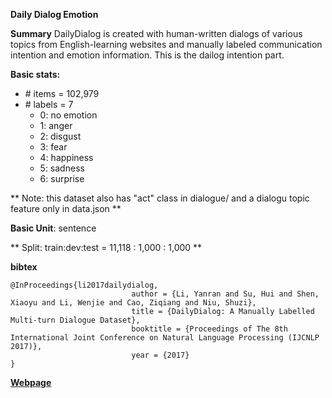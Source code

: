 **Daily Dialog Emotion**

**Summary**
DailyDialog is created with human-written dialogs of various topics from English-learning websites and manually labeled communication intention and emotion information. This is the dailog intention part.


**Basic stats:**

+ \# items = 102,979
+ \# labels = 7
    - 0: no emotion
    - 1: anger
    - 2: disgust
    - 3: fear
    - 4: happiness
    - 5: sadness
    - 6: surprise

** Note: this dataset also has "act" class in dialogue/ and a dialogu topic feature only in data.json **

**Basic Unit**: sentence

** Split: train:dev:test = 11,118 : 1,000 : 1,000 **


**bibtex**
```
@InProceedings{li2017dailydialog,
                           author = {Li, Yanran and Su, Hui and Shen, Xiaoyu and Li, Wenjie and Cao, Ziqiang and Niu, Shuzi},
                           title = {DailyDialog: A Manually Labelled Multi-turn Dialogue Dataset},
                           booktitle = {Proceedings of The 8th International Joint Conference on Natural Language Processing (IJCNLP 2017)},
                           year = {2017}
}
```

[**Webpage**](http://yanran.li/dailydialog)



